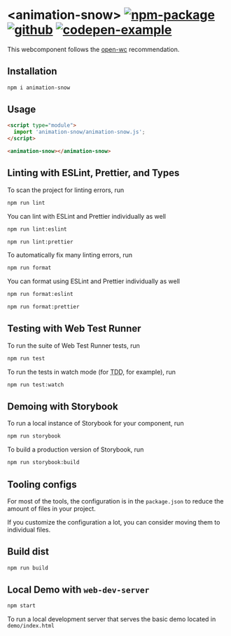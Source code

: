# \<animation-snow> [![npm-package](https://img.shields.io/badge/npmjs-package-red)](https://www.npmjs.com/package/animation-snow) [![github](https://img.shields.io/badge/github-repository-green)](https://github.com/manu/animation-snow) [![codepen-example](https://img.shields.io/badge/codepen-example-black)](https://codepen.io/manufosela/pen/oNzMrXW)

This webcomponent follows the [open-wc](https://github.com/open-wc/open-wc) recommendation.

## Installation
```bash
npm i animation-snow
```

## Usage
```html
<script type="module">
  import 'animation-snow/animation-snow.js';
</script>

<animation-snow></animation-snow>
```

## Linting with ESLint, Prettier, and Types
To scan the project for linting errors, run
```bash
npm run lint
```

You can lint with ESLint and Prettier individually as well
```bash
npm run lint:eslint
```
```bash
npm run lint:prettier
```

To automatically fix many linting errors, run
```bash
npm run format
```

You can format using ESLint and Prettier individually as well
```bash
npm run format:eslint
```
```bash
npm run format:prettier
```

## Testing with Web Test Runner
To run the suite of Web Test Runner tests, run
```bash
npm run test
```

To run the tests in watch mode (for <abbr title="test driven development">TDD</abbr>, for example), run

```bash
npm run test:watch
```

## Demoing with Storybook
To run a local instance of Storybook for your component, run
```bash
npm run storybook
```

To build a production version of Storybook, run
```bash
npm run storybook:build
```


## Tooling configs

For most of the tools, the configuration is in the `package.json` to reduce the amount of files in your project.

If you customize the configuration a lot, you can consider moving them to individual files.

## Build dist
```bash
npm run build
```
## Local Demo with `web-dev-server`
```bash
npm start
```
To run a local development server that serves the basic demo located in `demo/index.html`
